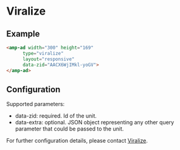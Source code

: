 <!---
Copyright 2017 The AMP HTML Authors. All Rights Reserved.

Licensed under the Apache License, Version 2.0 (the "License");
you may not use this file except in compliance with the License.
You may obtain a copy of the License at

      http://www.apache.org/licenses/LICENSE-2.0

Unless required by applicable law or agreed to in writing, software
distributed under the License is distributed on an "AS-IS" BASIS,
WITHOUT WARRANTIES OR CONDITIONS OF ANY KIND, either express or implied.
See the License for the specific language governing permissions and
limitations under the License.
-->

# Viralize

## Example

```html
<amp-ad width="300" height="169"
      type="viralize"
      layout="responsive"
      data-zid="AACX6WjIMkl-yoGV">
</amp-ad>
```

## Configuration

Supported parameters:

- data-zid: required. Id of the unit.
- data-extra: optional. JSON object representing any other query parameter that could be passed to the unit.

For further configuration details, please contact [Viralize](https://viralize.com/contact-us/).
